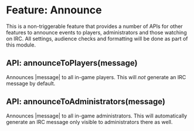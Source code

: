 # Feature: Announce
This is a non-triggerable feature that provides a number of APIs for other features to announce
events to players, administrators and those watching on IRC. All settings, audience checks and
formatting will be done as part of this module.

## API: announceToPlayers(message)
Announces |message| to all in-game players. This will _not_ generate an IRC message by default.

## API: announceToAdministrators(message)
Announces |message| to all in-game administrators. This will automatically generate an IRC message
only visible to administrators there as well.
